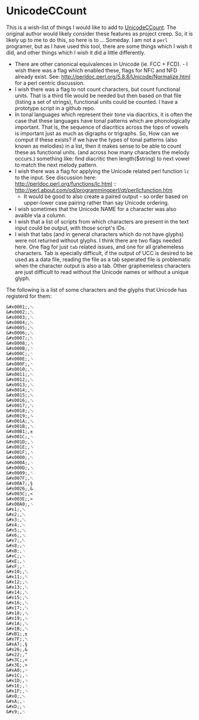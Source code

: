 # UnicodeCCount
This is a wish-list of things I would like to add to [UnicodeCCount](http://scripts.sil.org/UnicodeCharacterCount). The original author would likely consider these features as project creep. So, it is likely up to me to do this, so here is to ... Someday. I am not a `perl` programer, but as I have used this tool, there are some things which I wish it did, and other things which I wish it did a little differently.

* There are other canonical equivalences in Unicode (ie. FCC + FCD). - I wish there was a flag which enabled these, flags for NFC and NFD already exist. See: http://perldoc.perl.org/5.8.8/Unicode/Normalize.html for a perl centric discussion.
* I wish there was a flag to not count characters, but count functional units. That is a third file would be needed but then based on that file (listing a set of strings), functional units could be counted. I have a prototype script in a github repo.
* In tonal languages which represent their tone via diacritics, it is often the case that these languages have tonal patterns which are phonologically important. That is, the sequence of diacritics across the tops of vowels is important just as much as digraphs or trigraphs. So, How can we comput if these exists? if we have the types of tonal patterns (also known as melodies) in a list, then it makes sense to be able to count these as functional units. (and across how many characters the melody occurs.) something like: find diacritic then length($string) to next vowel to match the next melody pattern.
* I wish there was a flag for applying the Unicode related perl function `lc` to the input. See discussion here: http://perldoc.perl.org/functions/lc.html :: http://perl.about.com/od/programmingperl/qt/perllcfunction.htm
  * It would be good to also create a paired output - so order based on upper-lower case pairing rather than say Unicode ordering.
* I wish sometimes that the Unicode NAME for a character was also avaible via a column.
* I wish that a list of scripts from which characters are present in the text input could be output, with those script's IDs.
* I wish that tabs (and in general characters which do not have glyphs) were not returned without glyphs. I think there are two flags needed here. One flag for just `tab` related issues, and one for all grahemeless characters. Tab is epecially difficult, if the output of UCC is desired to be used as a data file, reading the file as a tab seperated file is problematic when the character output is also a tab. Other graphemeless characters are just difficult to read without the Unicode names or without a unique glyph.

The following is a list of some characters and the glyphs that Unicode has registerd for them: 
```
&#x0001;,␁
&#x0002;,␂
&#x0003;,␃
&#x0004;,␄
&#x0005;,␅
&#x0006;,␆
&#x0007;,␇
&#x0008;,␈
&#x000B;,␋
&#x000C;,␌
&#x000E;,␎
&#x000F;,␏
&#x0010;,␐
&#x0011;,␑
&#x0012;,␒
&#x0013;,␓
&#x0014;,␔
&#x0015;,␕
&#x0016;,␖
&#x0017;,␗
&#x0018;,␘
&#x0019;,␙
&#x001A;,␚
&#x001B;,␛
&#x00B1;,±
&#x001C;,␜
&#x001D;,␝
&#x001E;,␞
&#x001F;,␟
&#x0000;,␀
&#x000A;,␊
&#x000D;,␍
&#x0009;,␉
&#x007F;,␡
&#x00A7;,§
&#x0026;,&
&#x003C;,<
&#x003E;,>
&#x00A0;,␠
&#x1;,␁
&#x2;,␂
&#x3;,␃
&#x4;,␄
&#x5;,␅
&#x6;,␆
&#x7;,␇
&#x8;,␈
&#xB;,␋
&#xC;,␌
&#xE;,␎
&#xF;,␏
&#x10;,␐
&#x11;,␑
&#x12;,␒
&#x13;,␓
&#x14;,␔
&#x15;,␕
&#x16;,␖
&#x17;,␗
&#x18;,␘
&#x19;,␙
&#x1A;,␚
&#x1B;,␛
&#xB1;,±
&#x7F;,␡
&#xA7;,§
&#x26;,&
&#x22;,"
&#x3C;,<
&#x3E;,>
&#xA0;,␠
&#x1C;,␜
&#x1D;,␝
&#x1E;,␞
&#x1F;,␟
&#x0;,␀
&#xA;,␊
&#xD;,␍
&#x9;,␉
```
